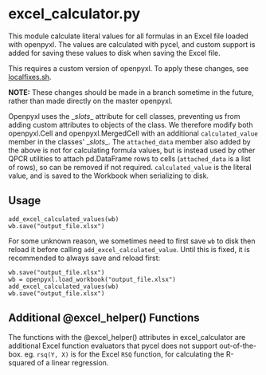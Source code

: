 # excel_calculator.py

This module calculate literal values for all formulas in an Excel file loaded with openpyxl. The values are calculated with pycel, and custom support is added for saving these values to disk when saving the Excel file.

This requires a custom version of openpyxl. To apply these changes, see [localfixes.sh](localfixes.sh).

**NOTE:** These changes should be made in a branch sometime in the future, rather than made directly on the master openpyxl.

Openpyxl uses the \__slots__ attribute for cell classes, preventing us from adding custom attributes to objects of the class. We therefore modify both openpyxl.Cell and openpyxl.MergedCell with an additional `calculated_value` member in the classes' \__slots__. The `attached_data` member also added by the above is not for calculating formula values, but is instead used by other QPCR utilities to attach pd.DataFrame rows to cells (`attached_data` is a list of rows), so can be removed if not required. `calculated_value` is the literal value, and is saved to the Workbook when serializing to disk.

## Usage

    add_excel_calculated_values(wb)
    wb.save("output_file.xlsx")

For some unknown reason, we sometimes need to first save `wb` to disk then reload it before calling `add_excel_calculated_value`.
Until this is fixed, it is recommended to always save and reload first:

    wb.save("output_file.xlsx")
    wb = openpyxl.load_workbook("output_file.xlsx")
    add_excel_calculated_values(wb)
    wb.save("output_file.xlsx")

## Additional @excel_helper() Functions

The functions with the @excel_helper() attributes in excel_calculator are additional Excel function evaluators that pycel does not support out-of-the-box. eg. `rsq(Y, X)` is for the Excel `RSQ` function, for calculating the R-squared of a linear regression.
